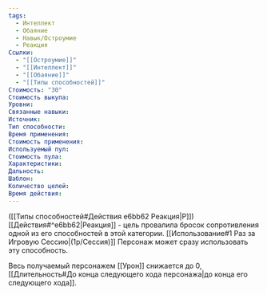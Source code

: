 ```yaml
---
tags:
  - Интеллект
  - Обаяние
  - Навык/Остроумие
  - Реакция
Ссылки:
  - "[[Остроумие]]"
  - "[[Интеллект]]"
  - "[[Обаяние]]"
  - "[[Типы способностей]]"
Стоимость: "30"
Стоимость выкупа:
Уровни:
Связанные навыки:
Источник:
Тип способности:
Время применения:
Стоимость применения:
Используемый пул:
Стоимость пула:
Характеристики:
Дальность:
Шаблон:
Количество целей:
Время действия:
---
```

([[Типы способностей#Действия e6bb62 Реакция|Р]]) [[Действия#^e6bb62|Реакция]] - цель провалила бросок сопротивления одной из его способностей в этой категории. [[Использование#1 Раз за Игровую Сессию|(1р/Сессия)]] Персонаж может сразу использовать эту способность. 

Весь получаемый персонажем [[Урон]] снижается до 0, [[Длительность#До конца следующего хода персонажа|до конца его следующего хода]].